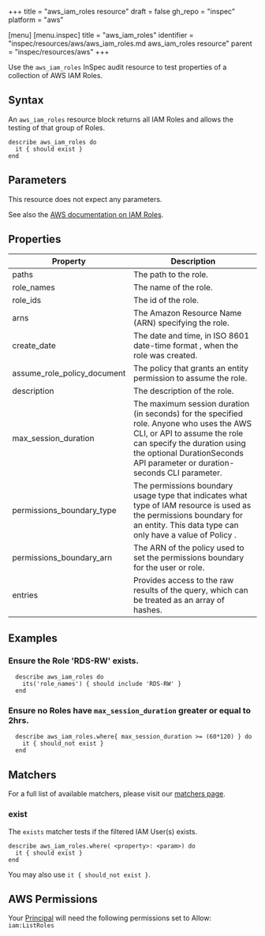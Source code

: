 +++
title = "aws_iam_roles resource"
draft = false
gh_repo = "inspec"
platform = "aws"

[menu]
  [menu.inspec]
    title = "aws_iam_roles"
    identifier = "inspec/resources/aws/aws_iam_roles.md aws_iam_roles resource"
    parent = "inspec/resources/aws"
+++

Use the `aws_iam_roles` InSpec audit resource to test properties of a collection of AWS IAM Roles.

## Syntax

An `aws_iam_roles` resource block returns all IAM Roles and allows the testing of that group of Roles.

    describe aws_iam_roles do
      it { should exist }
    end

## Parameters

This resource does not expect any parameters.

See also the [AWS documentation on IAM Roles](https://docs.aws.amazon.com/IAM/latest/UserGuide/id_roles.html).

## Properties

| Property                    | Description                                                                                                                                                                                                                           |
| --------------------------- | ------------------------------------------------------------------------------------------------------------------------------------------------------------------------------------------------------------------------------------- |
| paths                       | The path to the role.                                                                                                                                                                                                                 |
| role_names                  | The name of the role.                                                                                                                                                                                                                 |
| role_ids                    | The id of the role.                                                                                                                                                                                                                   |
| arns                        | The Amazon Resource Name (ARN) specifying the role.                                                                                                                                                                                   |
| create_date                 | The date and time, in ISO 8601 date-time format , when the role was created.                                                                                                                                                          |
| assume_role_policy_document | The policy that grants an entity permission to assume the role.                                                                                                                                                                       |
| description                 | The description of the role.                                                                                                                                                                                                          |
| max_session_duration        | The maximum session duration (in seconds) for the specified role. Anyone who uses the AWS CLI, or API to assume the role can specify the duration using the optional DurationSeconds API parameter or duration-seconds CLI parameter. |
| permissions_boundary_type   | The permissions boundary usage type that indicates what type of IAM resource is used as the permissions boundary for an entity. This data type can only have a value of Policy .                                                      |
| permissions_boundary_arn    | The ARN of the policy used to set the permissions boundary for the user or role.                                                                                                                                                      |
| entries                     | Provides access to the raw results of the query, which can be treated as an array of hashes.                                                                                                                                          |

## Examples

### Ensure the Role 'RDS-RW' exists.

      describe aws_iam_roles do
        its('role_names') { should include 'RDS-RW' }
      end

### Ensure no Roles have `max_session_duration` greater or equal to 2hrs.

      describe aws_iam_roles.where{ max_session_duration >= (60*120) } do
        it { should_not exist }
      end

## Matchers

For a full list of available matchers, please visit our [matchers page](/inspec/matchers/).

### exist

The `exists` matcher tests if the filtered IAM User(s) exists.

    describe aws_iam_roles.where( <property>: <param>) do
      it { should exist }
    end

You may also use `it { should_not exist }`.

## AWS Permissions

Your [Principal](https://docs.aws.amazon.com/IAM/latest/UserGuide/intro-structure.html#intro-structure-principal) will need the following permissions set to Allow:
`iam:ListRoles`
